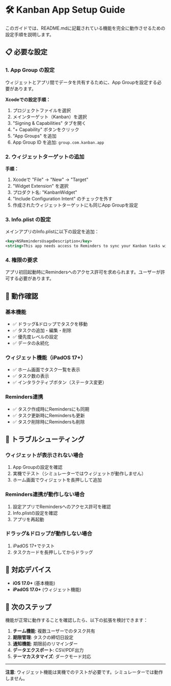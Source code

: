 # 🛠️ Kanban App Setup Guide

このガイドでは、README.mdに記載されている機能を完全に動作させるための設定手順を説明します。

## 📋 必要な設定

### 1. App Group の設定

ウィジェットとアプリ間でデータを共有するために、App Groupを設定する必要があります。

**Xcodeでの設定手順：**

1. プロジェクトファイルを選択
2. メインターゲット（Kanban）を選択
3. "Signing & Capabilities" タブを開く
4. "+ Capability" ボタンをクリック
5. "App Groups" を追加
6. App Group ID を追加: `group.com.kanban.app`

### 2. ウィジェットターゲットの追加

**手順：**

1. Xcodeで "File" → "New" → "Target"
2. "Widget Extension" を選択
3. プロダクト名: "KanbanWidget"
4. "Include Configuration Intent" のチェックを外す
5. 作成されたウィジェットターゲットにも同じApp Groupを設定

### 3. Info.plist の設定

メインアプリのInfo.plistに以下の設定を追加：

```xml
<key>NSRemindersUsageDescription</key>
<string>This app needs access to Reminders to sync your Kanban tasks with Apple Reminders.</string>
```

### 4. 権限の要求

アプリ初回起動時にRemindersへのアクセス許可を求められます。ユーザーが許可する必要があります。

## 🚀 動作確認

### 基本機能
- ✅ ドラッグ&ドロップでタスクを移動
- ✅ タスクの追加・編集・削除
- ✅ 優先度レベルの設定
- ✅ データの永続化

### ウィジェット機能（iPadOS 17+）
- ✅ ホーム画面でタスク一覧を表示
- ✅ タスク数の表示
- ✅ インタラクティブボタン（ステータス変更）

### Reminders連携
- ✅ タスク作成時にRemindersにも同期
- ✅ タスク更新時にRemindersも更新
- ✅ タスク削除時にRemindersも削除

## 🔧 トラブルシューティング

### ウィジェットが表示されない場合
1. App Groupの設定を確認
2. 実機でテスト（シミュレーターではウィジェットが動作しません）
3. ホーム画面でウィジェットを長押しして追加

### Reminders連携が動作しない場合
1. 設定アプリでRemindersへのアクセス許可を確認
2. Info.plistの設定を確認
3. アプリを再起動

### ドラッグ&ドロップが動作しない場合
1. iPadOS 17+でテスト
2. タスクカードを長押ししてからドラッグ

## 📱 対応デバイス

- **iOS 17.0+** (基本機能)
- **iPadOS 17.0+** (ウィジェット機能)

## 🎯 次のステップ

機能が正常に動作することを確認したら、以下の拡張を検討できます：

1. **チーム機能**: 複数ユーザーでのタスク共有
2. **期限管理**: タスクの締切日設定
3. **通知機能**: 期限前のリマインダー
4. **データエクスポート**: CSV/PDF出力
5. **テーマカスタマイズ**: ダークモード対応

---

**注意**: ウィジェット機能は実機でのテストが必要です。シミュレーターでは動作しません。 